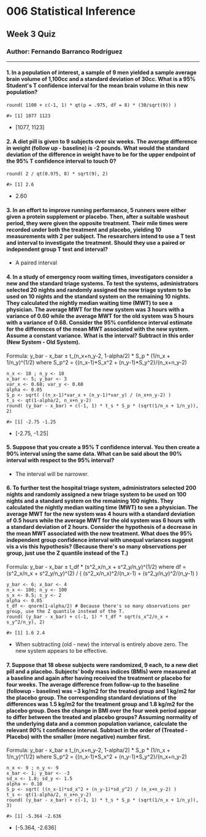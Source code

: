 ﻿# 006 Statistical Inference

## Week 3 Quiz

### Author: Fernando Barranco Rodríguez

---

#### 1. In a population of interest, a sample of 9 men yielded a sample average brain volume of 1,100cc and a standard deviation of 30cc. What is a 95% Student's T confidence interval for the mean brain volume in this new population?

```{r}
round( 1100 + c(-1, 1) * qt(p = .975, df = 8) * (30/sqrt(9)) )
```
```{r}
#> [1] 1077 1123
```

* [1077, 1123]

#### 2. A diet pill is given to 9 subjects over six weeks. The average difference in weight (follow up - baseline) is -2 pounds. What would the standard deviation of the difference in weight have to be for the upper endpoint of the 95% T confidence interval to touch 0?

```{r}
round( 2 / qt(0.975, 8) * sqrt(9), 2)
```
```{r}
#> [1] 2.6
``` 

* 2.60

#### 3. In an effort to improve running performance, 5 runners were either given a protein supplement or placebo. Then, after a suitable washout period, they were given the opposite treatment. Their mile times were recorded under both the treatment and placebo, yielding 10 measurements with 2 per subject. The researchers intend to use a T test and interval to investigate the treatment. Should they use a paired or independent group T test and interval?

* A paired interval

#### 4. In a study of emergency room waiting times, investigators consider a new and the standard triage systems. To test the systems, administrators selected 20 nights and randomly assigned the new triage system to be used on 10 nights and the standard system on the remaining 10 nights. They calculated the nightly median waiting time (MWT) to see a physician. The average MWT for the new system was 3 hours with a variance of 0.60 while the average MWT for the old system was 5 hours with a variance of 0.68. Consider the 95% confidence interval estimate for the differences of the mean MWT associated with the new system. Assume a constant variance. What is the interval? Subtract in this order (New System - Old System).

Formula: y_bar - x_bar ± t_(n_x+n_y-2, 1-alpha/2) * S_p * (1/n_x + 1/n_y)^(1/2)
	 where S_p^2 = {(n_x-1)*S_x^2 + (n_y-1)*S_y^2}/(n_x+n_y-2) 

```{r}
n_x <- 10 ; n_y <- 10
x_bar <- 5; y_bar <- 3
var_x <- 0.68; var_y <- 0.60
alpha <- 0.05
S_p <- sqrt( ((n_x-1)*var_x + (n_y-1)*var_y) / (n_x+n_y-2) )
t_s <- qt(1-alpha/2, n_x+n_y-2)
round( (y_bar - x_bar) + c(-1, 1) * t_s * S_p * (sqrt(1/n_x + 1/n_y)), 2)
```
```{r}
#> [1] -2.75 -1.25
``` 

* [-2.75, -1.25]

#### 5. Suppose that you create a 95% T confidence interval. You then create a 90% interval using the same data. What can be said about the 90% interval with respect to the 95% interval?

* The interval will be narrower.

#### 6. To further test the hospital triage system, administrators selected 200 nights and randomly assigned a new triage system to be used on 100 nights and a standard system on the remaining 100 nights. They calculated the nightly median waiting time (MWT) to see a physician. The average MWT for the new system was 4 hours with a standard deviation of 0.5 hours while the average MWT for the old system was 6 hours with a standard deviation of 2 hours. Consider the hypothesis of a decrease in the mean MWT associated with the new treatment. What does the 95% independent group confidence interval with unequal variances suggest vis a vis this hypothesis? (Because there's so many observations per group, just use the Z quantile instead of the T.)

Formula: y_bar - x_bar ± t_df * (s^2_x/n_x + s^2_y/n_y)^(1/2) where df = (s^2_x/n_x + s^2_y/n_y)^(2) / ( (s^2_x/n_x)^2/(n_x-1) + (s^2_y/n_y)^2/(n_y-1) ) 

```{r}
y_bar <- 6; x_bar <- 4
n_x <- 100; n_y <- 100
s_x <- 0.5; s_y <- 2
alpha <- 0.05
t_df <- qnorm(1-alpha/2) # Because there's so many observations per group, use the Z quantile instead of the T.
round( (y_bar - x_bar) + c(-1, 1) * t_df * sqrt(s_x^2/n_x + s_y^2/n_y), 2)
```
```
#> [1] 1.6 2.4
```

* When subtracting (old - new) the interval is entirely above zero. The new system appears to be effective.

#### 7. Suppose that 18 obese subjects were randomized, 9 each, to a new diet pill and a placebo. Subjects’ body mass indices (BMIs) were measured at a baseline and again after having received the treatment or placebo for four weeks. The average difference from follow-up to the baseline (followup - baseline) was −3 kg/m2 for the treated group and 1 kg/m2 for the placebo group. The corresponding standard deviations of the differences was 1.5 kg/m2 for the treatment group and 1.8 kg/m2 for the placebo group. Does the change in BMI over the four week period appear to differ between the treated and placebo groups? Assuming normality of the underlying data and a common population variance, calculate the relevant *90%* t confidence interval. Subtract in the order of (Treated - Placebo) with the smaller (more negative) number first.

Formula: y_bar - x_bar ± t_(n_x+n_y-2, 1-alpha/2) * S_p * (1/n_x + 1/n_y)^(1/2)
	 where S_p^2 = {(n_x-1)*S_x^2 + (n_y-1)*S_y^2}/(n_x+n_y-2) 

```{r}
n_x <- 9 ; n_y <- 9
x_bar <- 1; y_bar <- -3
sd_x <- 1.8; sd_y <- 1.5
alpha <- 0.10
S_p <- sqrt( ((n_x-1)*sd_x^2 + (n_y-1)*sd_y^2) / (n_x+n_y-2) )
t_s <- qt(1-alpha/2, n_x+n_y-2)
round( (y_bar - x_bar) + c(-1, 1) * t_s * S_p * (sqrt(1/n_x + 1/n_y)), 3)
```
```{r}
#> [1] -5.364 -2.636
``` 

* [-5.364, -2.636]

